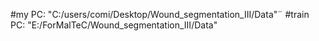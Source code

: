 #my PC: "C:/users/comi/Desktop/Wound_segmentation_III/Data"¨
#train PC: "E:/ForMalTeC/Wound_segmentation_III/Data"